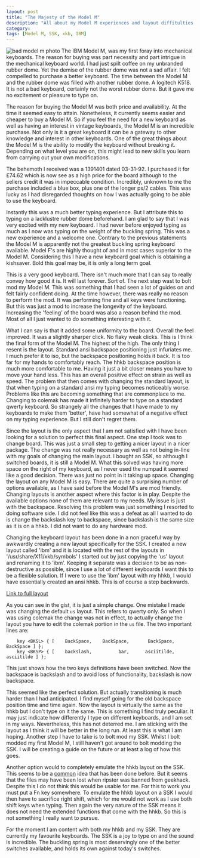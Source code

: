 ```yaml
---
layout: post
title: "The Majesty of the Model M"
description: "All about my Model M experiences and layout diffitulties. There isn't the best direction in this post."
category: 
tags: [Model M, SSK, xkb, IBM]
---
```

![bad model m photo]({{site-url}}/assets/modelm/modelm.jpg)
The IBM Model M, was my first foray into mechanical keyboards. The reason for buying was part necessity and part intrigue in the mechanical keyboard world. I had just spilt coffee on my unbranded rubber dome. Yet the demise of the rubber dome was not a sad affair. I felt compelled to purchase a better keyboard. The time between the Model M and the rubber dome was filled with another rubber dome. A logitech K518. It is not a bad keyboard, certainly not the worst rubber dome. But it gave me no excitement or pleasure to type on.

The reason for buying the Model M was both price and availability. At the time it seemed easy to attain. Nonetheless, it currently seems easier and cheaper to buy a Model M. So if you feel the need for a new keyboard as well as having an interest in vintage keyboards, the Model M is an incredible purchase. Not only is it a great keyboard it can be a gateway to other knowledge and interest in other keyboards. One of the great things about the Model M is the ability to modify the keyboard without breaking it. Depending on what level you are on, this might lead to new skills you learn from carrying out your own modifications.

The behemoth I received was a 1391401 dated 03-31-92. I purchased it for £74.62 which is now see as a high price for the board although to the sellers credit it was in impeccable condition. Incredibly, unknown to me the purchase included a blue box, plus one of the longer ps/2 cables. This was lucky as I had disregarded thoughts on how I was actually going to be able to use the keyboard.

Instantly this was a much better typing experience. But I attribute this to typing on a lacklustre rubber dome beforehand. I am glad to say that I was very excited with my new keyboard. I had never before enjoyed typing as much as I now was typing on the weight of the buckling spring. This was a new experience and a welcome one. Contrary to the previous statements the Model M is apparently not the greatest buckling spring keyboard available. Model F's are highly thought of and in most cases superior to the Model M. Considering this I have a new keyboard goal which is obtaining a kishsaver. Bold this goal may be, it is only a long term goal. 

This is a very good keyboard. There isn't much more that I can say to really convey how good it is. It will last forever. Sort of. The next step wast to bolt mod my Model M. This was something that I had seen a lot of guides on and felt fairly confident doing. At the time however, there was really no reason to perform the mod. It was performing fine and all keys were functioning. But this was just a mod to increase the longevity of the keyboard. Increasing the 'feeling' of the board was also a reason behind the mod. Most of all I just wanted to do something interesting with it.

What I can say is that it added some uniformity to the board. Overall the feel improved. It was a slightly sharper click. No flaky weak clicks. This is I think the final form of the Model M. The highest of the high. The only thing I resent is the layout. Standard ansi backspace positioning just infuriates me. I much prefer it to iso, but the backspace positioning holds it back. It is too far for my hands to comfortably reach. The hhkb backspace position is much more comfortable to me. Having it just a bit closer means you have to move your hand less. This has an overall positive effect on strain as well as speed. The problem that then comes with changing the standard layout, is that when typing on a standard ansi my typing becomes noticeably worse. Problems like this are becoming something that are commonplace to me. Changing to colemak has made it infinitely harder to type on a standard qwerty keyboard. So strangely all the changes that I have made to my keyboards to make them 'better', have had somewhat of a negative effect on my typing experience. But I still don't regret them.

Since the layout is the only aspect that I am not satisfied with I have been looking for a solution to perfect this final aspect. One step I took was to change board. This was just a small step to getting a nicer layout in a nicer package. The change was not really necessary as well as not being in-line with my goals of changing the main layout. I bought an SSK, so although I switched boards, it is still a Model M. What this solved was having more space on the right of my keyboard, as I never used the numpad it seemed like a good decision. There was just no point in it taking up space. Changing the layout on any Model M is easy. There are quite a surprising number of options available, as I have said before the Model M's are mod friendly. Changing layouts is another aspect where this factor is in play. Despite the available options none of them are relevant to my needs. My issue is just with the backspace. Resolving this problem was just something I resorted to doing software side. I did not feel like this was a defeat as all I wanted to do is change the backslash key to backspace, since backslash is the same size as it is on a hhkb. I did not want to do any hardware mod.

Changing the keyboard layout has been done in a non graceful way by awkwardly creating a new layout specifically for the SSK. I created a new layout called 'ibm' and it is located with the rest of the layouts in '/usr/share/X11/xkb/symbols' I started out by just copying the 'us' layout and renaming it to 'ibm'. Keeping it separate was a decision to be as non-destructive as possible, since I use a lot of different keyboards I want this to be a flexible solution. If I were to use the 'ibm' layout with my hhkb, I would have essentially created an ansi hhkb. This is of course a step backwards.

<script src="https://gist.github.com/RoastPotatoes/fb47151c3f3ed4b93de7.js"></script>
[Link to full layout](https://gist.github.com/RoastPotatoes/f84b08c20dce50445805)

As you can see in the gist, it is just a simple change. One mistake I made was changing the default `us` layout. This refers to qwerty only. So when I was using colemak the change was not in effect, to actually change the layout you have to edit the colemak portion in the `us` file.
The two important lines are:

```
	key <BKSL> { [    BackSpace,    BackSpace,       BackSpace,        BackSpace ] };
	key <BKSP> { [    backslash,          bar,      asciitilde,       asciitilde ] };
```

This just shows how the two keys definitions have been switched. Now the backspace is backslash and to avoid loss of functionality, backslash is now backspace.

This seemed like the perfect solution. But actually transitioning is much harder than I had anticipated. I find myself going for the old backspace position time and time again. Now the layout is virtually the same as the hhkb but I don't type on it the same. This is something I find truly peculiar. It may just indicate how differently I type on different keyboards, and I am set in my ways. Nevertheless, this has not deterred me. I am sticking with the layout as I think it will be better in the long run. At least this is what I am hoping. Another step I have to take is to bolt mod my SSK. Whilst I bolt modded my first Model M, I still haven't got around to bolt modding the SSK. I will be creating a guide on the future or at least a log of how this goes.

Another option would to completely emulate the hhkb layout on the SSK. This seems to be a [common](https://geekhack.org/index.php?topic=5906.0) idea that has been done before. But it seems that the files may have been lost when ripster was banned from geekhack. Despite this I do not think this would be usable for me. For this to work you must put a Fn key somewhere. To emulate the hhkb layout on a SSK I would then have to sacrifice right shift, which for me would not work as I use both shift keys when typing. Then again the very nature of the SSK means it does not need the extended functions that come with the hhkb. So this is not something I really want to pursue.

For the moment I am content with both my hhkb and my SSK. They are currently my favourite keyboards. The SSK is a joy to type on and the sound is incredible. The buckling spring is most deservingly one of the better switches available, and holds its own against today's switches.
